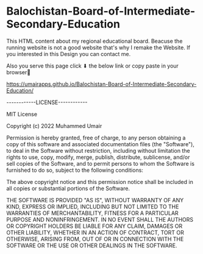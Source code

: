 # Balochistan-Board-of-Intermediate-Secondary-Education
This HTML content about my regional educational board. Beacuse the running website is not a good website that's why I remake the Website. 
If you interested in this Design you can contact me.

Also you serve this page click ⬇ the below link or copy paste in your browser🔻

https://umairapps.github.io/Balochistan-Board-of-Intermediate-Secondary-Education/

------------LICENSE------------

MIT License

Copyright (c) 2022 Muhammed Umair

Permission is hereby granted, free of charge, to any person obtaining a copy
of this software and associated documentation files (the "Software"), to deal
in the Software without restriction, including without limitation the rights
to use, copy, modify, merge, publish, distribute, sublicense, and/or sell
copies of the Software, and to permit persons to whom the Software is
furnished to do so, subject to the following conditions:

The above copyright notice and this permission notice shall be included in all
copies or substantial portions of the Software.

THE SOFTWARE IS PROVIDED "AS IS", WITHOUT WARRANTY OF ANY KIND, EXPRESS OR
IMPLIED, INCLUDING BUT NOT LIMITED TO THE WARRANTIES OF MERCHANTABILITY,
FITNESS FOR A PARTICULAR PURPOSE AND NONINFRINGEMENT. IN NO EVENT SHALL THE
AUTHORS OR COPYRIGHT HOLDERS BE LIABLE FOR ANY CLAIM, DAMAGES OR OTHER
LIABILITY, WHETHER IN AN ACTION OF CONTRACT, TORT OR OTHERWISE, ARISING FROM,
OUT OF OR IN CONNECTION WITH THE SOFTWARE OR THE USE OR OTHER DEALINGS IN THE
SOFTWARE.
